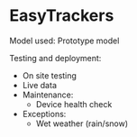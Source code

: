 # EasyTrackers
Model used: Prototype model

Testing and deployment:
  - On site testing
  - Live data
  - Maintenance:
       - Device health check
  - Exceptions: 
       - Wet weather (rain/snow)




